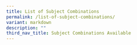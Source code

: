 ```yaml
---
title: List of Subject Combinations
permalink: /list-of-subject-combinations/
variant: markdown
description: ""
third_nav_title: Subject Combinations Available
---
```

